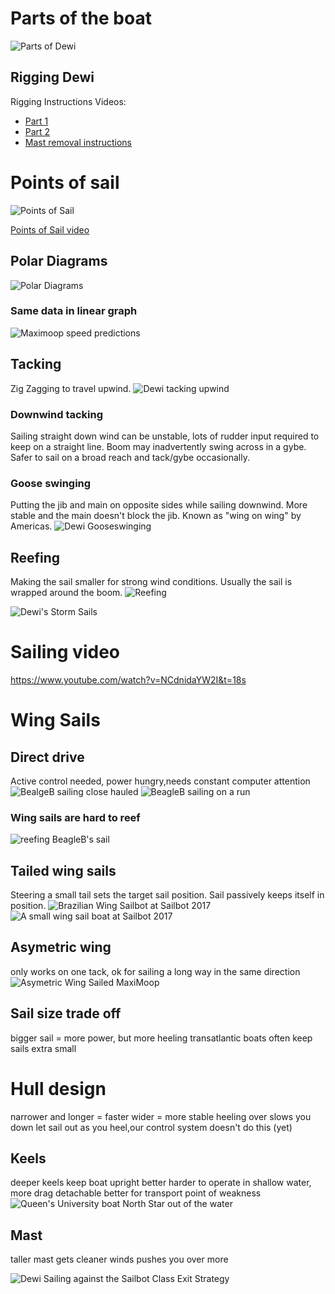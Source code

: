 # Parts of the boat
![Parts of Dewi](boatparts.png)

## Rigging Dewi

Rigging Instructions Videos:

 * [Part 1](https://www.youtube.com/watch?v=ZN1mIDve0pk)
 * [Part 2](https://www.youtube.com/watch?v=c_wlABofnBg)
 * [Mast removal instructions](https://www.youtube.com/watch?v=ZqXYH8u4nAE)

# Points of sail

![Points of Sail](https://en.wikipedia.org/wiki/File:Points_of_sail.svg)

[Points of Sail video](https://www.youtube.com/watch?v=tYo5tvojU0I)

##  Polar Diagrams
![Polar Diagrams](https://upload.wikimedia.org/wikipedia/commons/2/29/Downwind_polar_diagram_to_determine_velocity_made_good_at_various_wind_speeds.jpg)

### Same data in linear graph
![Maximoop speed predictions](maximoop_speed.png)

## Tacking
Zig Zagging to travel upwind.
![Dewi tacking upwind](tackingmap.png)

### Downwind tacking
Sailing straight down wind can be unstable, lots of rudder input required to keep on a straight line. Boom may inadvertently swing across in a gybe. Safer to sail on a broad reach and tack/gybe occasionally. 

### Goose swinging
Putting the jib and main on opposite sides while sailing downwind. More stable and the main doesn't block the jib. Known as "wing on wing" by Americas.
![Dewi Gooseswinging](gooseswing.png)

## Reefing
Making the sail smaller for strong wind conditions. Usually the sail is wrapped around the boom.
![Reefing](http://www.spinnaker-sailing.com/sites/default/files/imagefield_thumbs/reefa.gif)

![Dewi's Storm Sails](stormsails.jpg)

# Sailing video

https://www.youtube.com/watch?v=NCdnidaYW2I&t=18s


# Wing Sails
## Direct drive
Active control needed, power hungry,needs constant computer attention
![BealgeB sailing close hauled](BeagleClose.jpg)
![BeagleB sailing on a run](BeagleRun.jpg)

### Wing sails are hard to reef
![reefing BeagleB's sail](reefwing.jpg)

## Tailed wing sails
Steering a small tail sets the target sail position. Sail passively keeps itself in position.
![Brazilian Wing Sailbot at Sailbot 2017](BrazilWing.jpg)
![A small wing sail boat at Sailbot 2017](SmallWing.jpg)

  
## Asymetric wing
only works on one tack, ok for sailing a long way in the same direction
![Asymetric Wing Sailed MaxiMoop](sailing_images/MaxiMoopWing.jpg)
  
## Sail size trade off
bigger sail = more power, but more heeling
transatlantic boats often keep sails extra small
  
# Hull design
narrower and longer = faster
wider = more stable
heeling over slows you down
let sail out as you heel,our control system doesn't do this (yet)

## Keels
deeper keels keep boat upright better
harder to operate in shallow water, more drag
detachable better for transport
point of weakness
![Queen's University boat North Star out of the water](sailing_images/northstar.jpg)

## Mast
taller mast gets cleaner winds
pushes you over more

![Dewi Sailing against the Sailbot Class Exit Strategy](sailing_images/USNAvsDewi.jpg)


